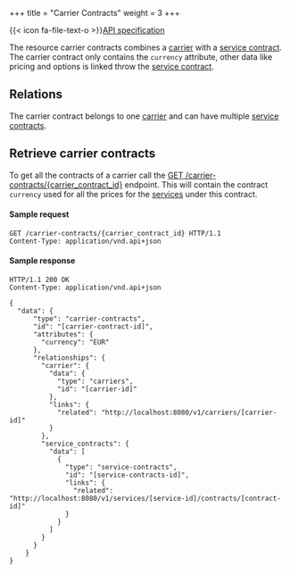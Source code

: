 +++
title = "Carrier Contracts"
weight = 3
+++

{{< icon fa-file-text-o >}}[API specification](https://docs.myparcel.com/api-specification#/CarrierContracts)

The resource carrier contracts combines a [carrier](/api/resources/carriers/) with a [service contract](/api/resources/service-contracts/).
The carrier contract only contains the `currency` attribute, other data like pricing and options is linked throw the [service contract](/api/resources/service-contracts/).

## Relations
The carrier contract belongs to one [carrier](/api/resources/carriers/) and can have multiple [service contracts](/api/resources/service-contracts/).

## Retrieve carrier contracts
To get all the contracts of a carrier call the [GET /carrier-contracts/{carrier_contract_id}](https://docs.myparcel.com/api-specification#/CarrierContracts/get_carrier_contracts__carrier_contract_id_) endpoint.
This will contain the contract `currency` used for all the prices for the [services](/api/resources/services) under this contract.

#### Sample request
```http
GET /carrier-contracts/{carrier_contract_id} HTTP/1.1
Content-Type: application/vnd.api+json
```

#### Sample response
```http
HTTP/1.1 200 OK
Content-Type: application/vnd.api+json

{
  "data": {
      "type": "carrier-contracts",
      "id": "[carrier-contract-id]",
      "attributes": {
        "currency": "EUR"
      },
      "relationships": {
        "carrier": {
          "data": {
            "type": "carriers",
            "id": "[carrier-id]"
          },
          "links": {
            "related": "http://localhost:8080/v1/carriers/[carrier-id]"
          }
        },
        "service_contracts": {
          "data": [
            {
              "type": "service-contracts",
              "id": "[service-contracts-id]",
              "links": {
                "related": "http://localhost:8080/v1/services/[service-id]/contracts/[contract-id]"
              }
            }
          ]
        }
      }
    }
}
```
